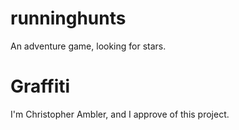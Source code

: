 runninghunts
============

An adventure game, looking for stars.

Graffiti
============
I'm Christopher Ambler, and I approve of this project.
